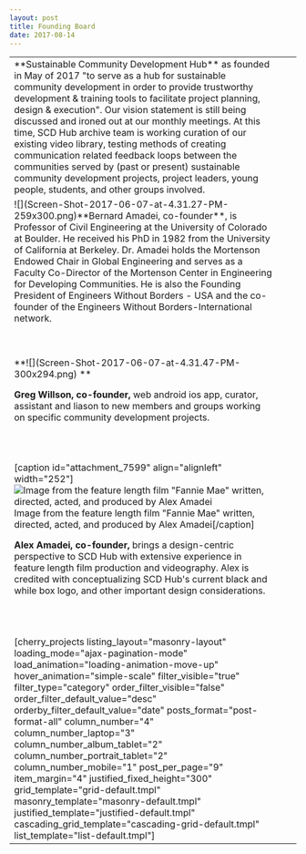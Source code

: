 ```yaml
---
layout: post
title: Founding Board
date: 2017-08-14
---
```


<table class="diff">
<tbody>
<tr>
<td class="diff-deletedline">**Sustainable Community Development Hub** as founded in May of 2017 "to serve as a hub for sustainable community development in order to provide trustworthy development & training tools to facilitate project planning, design & execution". Our vision statement is still being discussed and ironed out at our monthly meetings. At this time, SCD Hub archive team is working curation of our existing video library, testing methods of creating communication related feedback loops between the communities served by (past or present) sustainable community development projects, project leaders, young people, students, and other groups involved.</td>
</tr>
<tr>
<td class="diff-deletedline">![](Screen-Shot-2017-06-07-at-4.31.27-PM-259x300.png)**Bernard Amadei, co-founder**, is Professor of Civil Engineering at the University of Colorado at Boulder. He received his PhD in 1982 from the University of California at Berkeley. Dr. Amadei holds the Mortenson Endowed Chair in Global Engineering and serves as a Faculty Co-Director of the Mortenson Center in Engineering for Developing Communities. He is also the Founding President of Engineers Without Borders - USA and the co-founder of the Engineers Without Borders-International network.

&nbsp;</td>
<td></td>
<td></td>
</tr>
<tr>
<td class="diff-deletedline">**![](Screen-Shot-2017-06-07-at-4.31.47-PM-300x294.png) **

**Greg Willson, co-founder,** web android ios app, curator, assistant and liason to new members and groups working on specific community development projects.</td>
<td></td>
<td class="diff-addedline"></td>
</tr>
<tr>
<td class="diff-deletedline"></td>
<td></td>
<td></td>
</tr>
<tr>
<td class="diff-deletedline"></td>
<td></td>
<td></td>
</tr>
<tr>
<td class="diff-deletedline"></td>
<td></td>
<td></td>
</tr>
<tr>
<td class="diff-deletedline"></td>
<td></td>
<td></td>
</tr>
<tr>
<td class="diff-deletedline"></td>
<td></td>
<td></td>
</tr>
<tr>
<td class="diff-deletedline">

[caption id="attachment_7599" align="alignleft" width="252"]![Image from the feature length film "Fannie Mae" written, directed, acted, and produced by Alex Amadei](Screen-Shot-2017-06-12-at-12.15.26-PM-252x300.png) Image from the feature length film "Fannie Mae" written, directed, acted, and produced by Alex Amadei[/caption]

**Alex Amadei, co-founder,** brings a design-centric perspective to SCD Hub with extensive experience in feature length film production and videography. Alex is credited with conceptualizing SCD Hub's current black and while box logo, and other important design considerations.

&nbsp;</td>
<td></td>
<td></td>
</tr>
<tr>
<td class="diff-deletedline"></td>
<td></td>
<td></td>
</tr>
<tr>
<td class="diff-deletedline"></td>
<td></td>
<td></td>
</tr>
<tr>
<td class="diff-deletedline">[cherry_projects listing_layout="masonry-layout" loading_mode="ajax-pagination-mode" load_animation="loading-animation-move-up" hover_animation="simple-scale" filter_visible="true" filter_type="category" order_filter_visible="false" order_filter_default_value="desc" orderby_filter_default_value="date" posts_format="post-format-all" column_number="4" column_number_laptop="3" column_number_album_tablet="2" column_number_portrait_tablet="2" column_number_mobile="1" post_per_page="9" item_margin="4" justified_fixed_height="300" grid_template="grid-default.tmpl" masonry_template="masonry-default.tmpl" justified_template="justified-default.tmpl" cascading_grid_template="cascading-grid-default.tmpl" list_template="list-default.tmpl"]</td>
<td></td>
<td></td>
</tr>
</tbody>
</table>